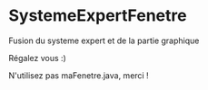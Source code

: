 # SystemeExpertFenetre
Fusion du systeme expert et de la partie graphique

Régalez vous :)

N'utilisez pas maFenetre.java, merci !
